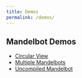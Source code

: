 ```yaml
---
title: Demos
permalink: /demos/
---
```


Mandelbot Demos
---------------

* [Circular View](circular/)
* [Multiple Mandelbots](multiple/)
* [Uncompiled Mandelbot](uncompiled/)

